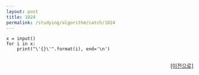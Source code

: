 ```yaml
---
layout: post
title: 1024
permalink: /studying/algorithm/catch/1024
---
```


```
x = input()
for i in x:
    print("\'{}\'".format(i), end='\n')


```
  
    
    
<div style="text-align: right"> <a href = 'https://namhyo01.github.io/studying/algorithm/catch'> [이전으로] </a> </div>
